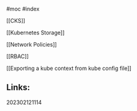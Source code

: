 #moc #index

[[CKS]]

[[Kubernetes Storage]]

[[Network Policies]]

[[RBAC]]

[[Exporting a kube context from kube config file]]

## Links: 


202302121114